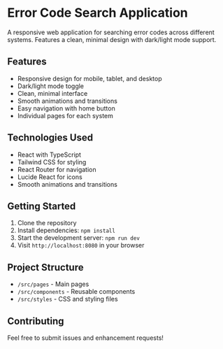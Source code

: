 # Error Code Search Application

A responsive web application for searching error codes across different systems. Features a clean, minimal design with dark/light mode support.

## Features

- Responsive design for mobile, tablet, and desktop
- Dark/light mode toggle
- Clean, minimal interface
- Smooth animations and transitions
- Easy navigation with home button
- Individual pages for each system

## Technologies Used

- React with TypeScript
- Tailwind CSS for styling
- React Router for navigation
- Lucide React for icons
- Smooth animations and transitions

## Getting Started

1. Clone the repository
2. Install dependencies: `npm install`
3. Start the development server: `npm run dev`
4. Visit `http://localhost:8080` in your browser

## Project Structure

- `/src/pages` - Main pages
- `/src/components` - Reusable components
- `/src/styles` - CSS and styling files

## Contributing

Feel free to submit issues and enhancement requests!